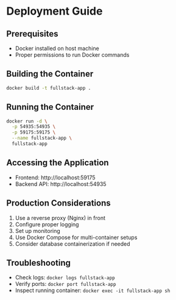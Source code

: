 # Deployment Guide

## Prerequisites
- Docker installed on host machine
- Proper permissions to run Docker commands

## Building the Container
```bash
docker build -t fullstack-app .
```

## Running the Container
```bash
docker run -d \
  -p 54935:54935 \
  -p 59175:59175 \
  --name fullstack-app \
  fullstack-app
```

## Accessing the Application
- Frontend: http://localhost:59175
- Backend API: http://localhost:54935

## Production Considerations
1. Use a reverse proxy (Nginx) in front
2. Configure proper logging
3. Set up monitoring
4. Use Docker Compose for multi-container setups
5. Consider database containerization if needed

## Troubleshooting
- Check logs: `docker logs fullstack-app`
- Verify ports: `docker port fullstack-app`
- Inspect running container: `docker exec -it fullstack-app sh`